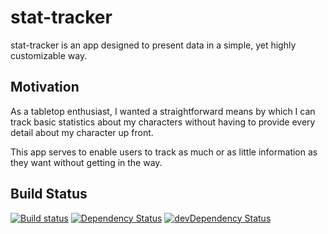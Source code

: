 # stat-tracker

stat-tracker is an app designed to present data in a simple, yet highly customizable way.

## Motivation

As a tabletop enthusiast, I wanted a straightforward means by which I can track basic statistics about my characters without having to provide every detail about my character up front.

This app serves to enable users to track as much or as little information as they want without getting in the way.

## Build Status

[![Build status][appveyor-image]][appveyor-url]
[![Dependency Status][david-image]][david-url]
[![devDependency Status][david-dev-image]][david-dev-url]

[appveyor-image]: https://ci.appveyor.com/api/projects/status/y8kgs2k0bx8sl8yl/branch/master?svg=true
[appveyor-url]: https://ci.appveyor.com/project/olsonek/stat-tracker/branch/master
[david-dev-image]: https://david-dm.org/olsonek/stat-tracker/dev-status.svg
[david-dev-url]: https://david-dm.org/olsonek/stat-tracker?type=dev
[david-image]: https://david-dm.org/olsonek/stat-tracker.git
[david-url]: https://david-dm.org/olsonek/stat-tracker